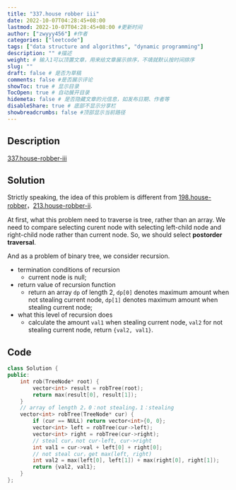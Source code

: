 ```yaml
---
title: "337.house robber iii"
date: 2022-10-07T04:28:45+08:00
lastmod: 2022-10-07T04:28:45+08:00 #更新时间
author: ["zwyyy456"] #作者
categories: ["leetcode"]
tags: ["data structure and algorithms", "dynamic programming"]
description: "" #描述
weight: # 输入1可以顶置文章，用来给文章展示排序，不填就默认按时间排序
slug: ""
draft: false # 是否为草稿
comments: false #是否展示评论
showToc: true # 显示目录
TocOpen: true # 自动展开目录
hidemeta: false # 是否隐藏文章的元信息，如发布日期、作者等
disableShare: true # 底部不显示分享栏
showbreadcrumbs: false #顶部显示当前路径
---
```

## Description
[337.house-robber-iii](https://leetcode.com/problems/house-robber-iii/)

## Solution
Strictly speaking, the idea of this problem is different from [198.house-robber](https://leetcode.com/problems/house-robber/)，[213.house-robber-ii](https://leetcode.com/problems/house-robber-ii/).

At first, what this problem need to traverse is tree, rather than an array. We need to compare selecting curent node with selecting left-child node and right-child node rather than current node. So, we should select **postorder traversal**.

And as a problem of binary tree, we consider recursion.
- termination conditions of recursion
    - current node is null;
- return value of recursion function
    - return an array `dp` of length 2, `dp[0]` denotes maximum amount when not stealing current node, `dp[1]` denotes maximum amount when stealing current node;
- what this level of recursion does
    - calculate the amount `val1` when stealing current node, `val2` for not stealing current node, return `{val2, val1}`.

## Code
```cpp
class Solution {
public:
    int rob(TreeNode* root) {
        vector<int> result = robTree(root);
        return max(result[0], result[1]);
    }
    // array of length 2，0：not stealing，1：stealing
    vector<int> robTree(TreeNode* cur) {
        if (cur == NULL) return vector<int>{0, 0};
        vector<int> left = robTree(cur->left);
        vector<int> right = robTree(cur->right);
        // steal cur，not cur-left, cur->right
        int val1 = cur->val + left[0] + right[0];
        // not steal cur，get max(left, right)
        int val2 = max(left[0], left[1]) + max(right[0], right[1]);
        return {val2, val1};
    }
};
```


